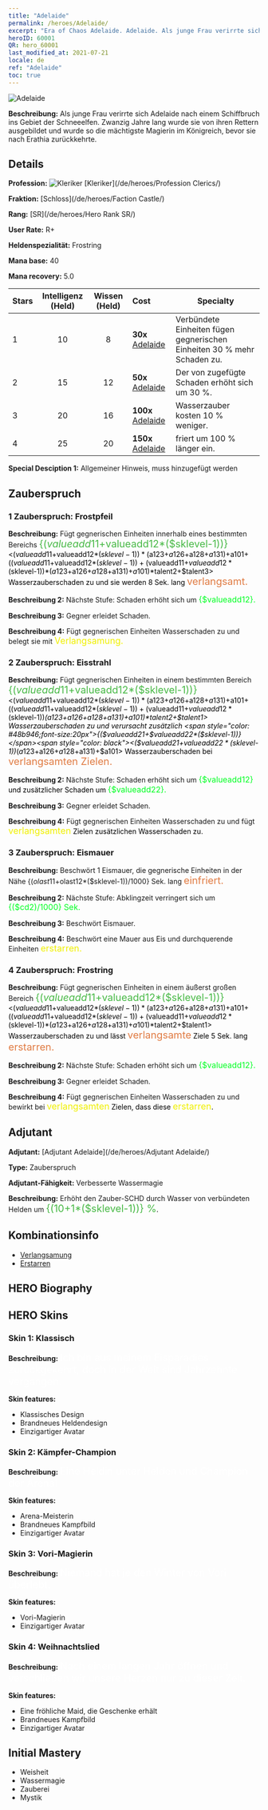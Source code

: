 ```yaml
---
title: "Adelaide"
permalink: /heroes/Adelaide/
excerpt: "Era of Chaos Adelaide. Adelaide. Als junge Frau verirrte sich Adelaide nach einem Schiffbruch ins Gebiet der Schneeelfen. Zwanzig Jahre lang wurde sie von ihren Rettern ausgebildet und wurde so die mächtigste Magierin im Königreich, bevor sie nach Erathia zurückkehrte."
heroID: 60001
QR: hero_60001
last_modified_at: 2021-07-21
locale: de
ref: "Adelaide"
toc: true
---
```

  ![Adelaide](/images/h/h_Adelaide.jpg)

 **Beschreibung:** Als junge Frau verirrte sich Adelaide nach einem Schiffbruch ins Gebiet der Schneeelfen. Zwanzig Jahre lang wurde sie von ihren Rettern ausgebildet und wurde so die mächtigste Magierin im Königreich, bevor sie nach Erathia zurückkehrte.
## Details
 **Profession:** ![Kleriker](/images/h/h_prof_2.png)  [Kleriker](/de/heroes/Profession Clerics/)

 **Fraktion:** [Schloss](/de/heroes/Faction Castle/)

 **Rang:** [SR](/de/heroes/Hero Rank SR/)

 **User Rate:** R+

 **Heldenspezialität:** Frostring

 **Mana base:** 40

 **Mana recovery:** 5.0


  | Stars | Intelligenz (Held) | Wissen (Held) | Cost |     Specialty     |
  |---------|:---------------:|:---------------:|:--|--------------------|
  |    1    | 10 | 8 | **30x** [Adelaide](/ItemsDE/her_359/) | Verbündete Einheiten fügen <erstarrten> gegnerischen Einheiten 30 % mehr Schaden zu. |
  |    2    | 15 | 12 | **50x** [Adelaide](/ItemsDE/her_359/) | Der von <Frostring> zugefügte Schaden erhöht sich um 30 %. |
  |    3    | 20 | 16 | **100x** [Adelaide](/ItemsDE/her_359/) | Wasserzauber kosten 10 % weniger. |
  |    4    | 25 | 20 | **150x** [Adelaide](/ItemsDE/her_359/) | <Frostring> friert um 100 % länger ein. |

 **Special Desciption 1:** Allgemeiner Hinweis, muss hinzugefügt werden

## Zauberspruch
### 1 Zauberspruch: Frostpfeil
 **Beschreibung:** Fügt gegnerischen Einheiten innerhalb eines bestimmten Bereichs <span style="color: #48b946;font-size:20px">{($valueadd11+$valueadd12*($sklevel-1))}</span><span style="color: black"><($valueadd11+$valueadd12*($sklevel-1))*($a123+$a126+$a128+$a131)+$a101+(($valueadd11+$valueadd12*($sklevel-1))+($valueadd11+$valueadd12*($sklevel-1))*($a123+$a126+$a128+$a131)+$a101)*$talent2+$talent3> Wasserzauberschaden zu und sie werden 8 Sek. lang <span style="color: #e07c44;font-size:20px">verlangsamt.</span><span style="color: black">

 **Beschreibung 2:** Nächste Stufe: Schaden erhöht sich um <span style="color: #00ff22;font-size:16px">{$valueadd12}.</span><span style="color: black">

 **Beschreibung 3:** Gegner erleidet Schaden.

 **Beschreibung 4:** Fügt gegnerischen Einheiten Wasserschaden zu und belegt sie mit <span style="color: #f0f000;font-size:18px">Verlangsamung.</span><span style="color: black">

### 2 Zauberspruch: Eisstrahl
 **Beschreibung:** Fügt gegnerischen Einheiten in einem bestimmten Bereich <span style="color: #48b946;font-size:20px">{($valueadd11+$valueadd12*($sklevel-1))}</span><span style="color: black"><($valueadd11+$valueadd12*($sklevel-1))*($a123+$a126+$a128+$a131)+$a101+(($valueadd11+$valueadd12*($sklevel-1))+($valueadd11+$valueadd12*($sklevel-1))*($a123+$a126+$a128+$a131)+$a101)*$talent2+$talent1> Wasserzauberschaden zu und verursacht zusätzlich <span style="color: #48b946;font-size:20px">{($valueadd21+$valueadd22*($sklevel-1))}</span><span style="color: black"><($valueadd21+$valueadd22*($sklevel-1))*($a123+$a126+$a128+$a131)+$a101> Wasserzauberschaden bei <span style="color: #e07c44;font-size:20px">verlangsamten Zielen.</span><span style="color: black">

 **Beschreibung 2:** Nächste Stufe: Schaden erhöht sich um <span style="color: #00ff22;font-size:16px">{$valueadd12}</span><span style="color: black"> und zusätzlicher Schaden um <span style="color: #00ff22;font-size:16px">{$valueadd22}.</span><span style="color: black">

 **Beschreibung 3:** Gegner erleidet Schaden.

 **Beschreibung 4:** Fügt gegnerischen Einheiten Wasserschaden zu und fügt <span style="color: #f0f000;font-size:18px">verlangsamten</span><span style="color: black"> Zielen zusätzlichen Wasserschaden zu.<span style="color: #48b946;font-size:20px"></span><span style="color: black">

### 3 Zauberspruch: Eismauer
 **Beschreibung:** Beschwört 1 Eismauer, die gegnerische Einheiten in der Nähe {($olast11+$olast12*($sklevel-1))/1000} Sek. lang <span style="color: #e07c44;font-size:20px">einfriert.</span><span style="color: black">

 **Beschreibung 2:** Nächste Stufe: Abklingzeit verringert sich um <span style="color: #00ff22;font-size:16px">{($cd2)/1000} Sek.</span><span style="color: black">

 **Beschreibung 3:** Beschwört Eismauer.

 **Beschreibung 4:** Beschwört eine Mauer aus Eis und durchquerende Einheiten <span style="color: #f0f000;font-size:18px">erstarren.</span><span style="color: black">

### 4 Zauberspruch: Frostring
 **Beschreibung:** Fügt gegnerischen Einheiten in einem äußerst großen Bereich <span style="color: #48b946;font-size:20px">{($valueadd11+$valueadd12*($sklevel-1))}</span><span style="color: black"><($valueadd11+$valueadd12*($sklevel-1))*($a123+$a126+$a128+$a131)+$a101+(($valueadd11+$valueadd12*($sklevel-1))+($valueadd11+$valueadd12*($sklevel-1))*($a123+$a126+$a128+$a131)+$a101)*$talent2+$talent1> Wasserzauberschaden zu und lässt <span style="color: #e07c44;font-size:20px">verlangsamte</span><span style="color: black"> Ziele 5 Sek. lang <span style="color: #e07c44;font-size:20px">erstarren.</span><span style="color: black">

 **Beschreibung 2:** Nächste Stufe: Schaden erhöht sich um <span style="color: #00ff22;font-size:16px">{$valueadd12}.</span><span style="color: black">

 **Beschreibung 3:** Gegner erleidet Schaden.

 **Beschreibung 4:** Fügt gegnerischen Einheiten Wasserschaden zu und bewirkt bei <span style="color: #f0f000;font-size:18px">verlangsamten</span><span style="color: black"> Zielen, dass diese <span style="color: #f0f000;font-size:18px">erstarren</span><span style="color: black">.


## Adjutant

 **Adjutant:**  [Adjutant Adelaide](/de/heroes/Adjutant Adelaide/) 

 **Type:**  Zauberspruch 

 **Adjutant-Fähigkeit:**  Verbesserte Wassermagie 

 **Beschreibung:** Erhöht den Zauber-SCHD durch Wasser von verbündeten Helden um <span style="color: #48b946;font-size:20px">{(10+1*($sklevel-1))} %</span><span style="color: black">.

## Kombinationsinfo

* [Verlangsamung](/de/combination/Verlangsamung/) 
* [Erstarren](/de/combination/Erstarren/) 

## HERO Biography

## HERO Skins
### Skin 1: **Klassisch**

 **Beschreibung:** <span style="color: #ffffff;font-size:20px">Ich bin aus meinem Eisparadies zurückgekehrt, doch in der Welt sind Jahrzehnte vergangen.</span>

 **Skin features:** 

   - Klassisches Design
   - Brandneues Heldendesign
   - Einzigartiger Avatar

### Skin 2: **Kämpfer-Champion**

 **Beschreibung:** <span style="color: #ffffff;font-size:20px">Eine Heldin unter Helden und Champion der Arena! </span>

 **Skin features:** 

   - Arena-Meisterin
   - Brandneues Kampfbild
   - Einzigartiger Avatar

### Skin 3: **Vori-Magierin**

 **Beschreibung:** <span style="color: #ffffff;font-size:20px">Niemand hat je den Winter von Vori überlebt.</span>

 **Skin features:** 

   - Vori-Magierin
   - Einzigartiger Avatar

### Skin 4: **Weihnachtslied**

 **Beschreibung:** <span style="color: #ffffff;font-size:20px">Nach einem langen Jahr öffnen und verschließen wir unsere Herzen nur zu dieser Zeit.</span>

 **Skin features:** 

   - Eine fröhliche Maid, die Geschenke erhält
   - Brandneues Kampfbild
   - Einzigartiger Avatar


## Initial Mastery
   - Weisheit
   - Wassermagie
   - Zauberei
   - Mystik
